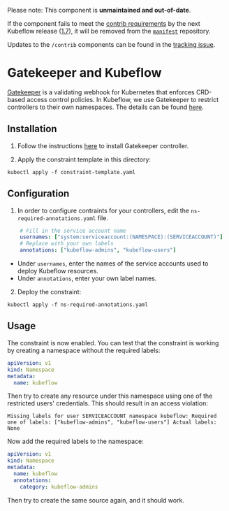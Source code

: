 Please note: This component is **unmaintained and out-of-date**.

If the component fails to meet the [contrib requirements](https://github.com/kubeflow/manifests/blob/master/proposals/20220926-contrib-component-guidelines.md#component-requirements)
 by the next Kubeflow release ([1.7](https://github.com/kubeflow/community/tree/master/releases/release-1.7#timeline)),
 it will be removed from the [`manifest`](https://github.com/kubeflow/manifests) repository.

Updates to the `/contrib` components can be found in the [tracking issue](https://github.com/kubeflow/manifests/issues/2311).


# Gatekeeper and Kubeflow

[Gatekeeper](https://github.com/open-policy-agent/gatekeeper) is a validating webhook for Kubernetes that enforces CRD-based access control policies.
In Kubeflow, we use Gatekeeper to restrict controllers to their own namespaces. The details can be found [here](https://bit.ly/2yJeU5u).

## Installation

1. Follow the instructions [here](https://github.com/open-policy-agent/gatekeeper#deploying-a-release-using-prebuilt-image) to install Gatekeeper controller.

1. Apply the constraint template in this directory:
```
kubectl apply -f constraint-template.yaml
```

## Configuration

1. In order to configure contraints for your controllers, edit the `ns-required-annotations.yaml` file.
```yaml
    # Fill in the service account name
    usernames: ["system:serviceaccount:(NAMESPACE):(SERVICEACCOUNT)"]
    # Replace with your own labels
    annotations: ["kubeflow-admins", "kubeflow-users"]
```
  * Under `usernames`, enter the names of the service accounts used to deploy Kubeflow resources.
  * Under `annotations`, enter your own label names.

2. Deploy the constraint:
```
kubectl apply -f ns-required-annotations.yaml
```

## Usage

The constraint is now enabled. You can test that the constraint is working by creating a namespace without the required labels:
```yaml
apiVersion: v1
kind: Namespace
metadata:
  name: kubeflow
```

Then try to create any resource under this namespace using one of the restricted users' credentials. This should result in an access violation:

```
Missing labels for user SERVICEACCOUNT namespace kubeflow: Required one of labels: ["kubeflow-admins", "kubeflow-users"] Actual labels: None
```

Now add the required labels to the namespace:
```yaml
apiVersion: v1
kind: Namespace
metadata:
  name: kubeflow
  annotations:
    category: kubeflow-admins
```

Then try to create the same source again, and it should work.
